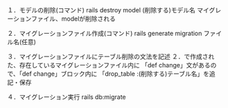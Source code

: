 １．モデルの削除(コマンド)
rails destroy model (削除する)モデル名
マイグレーションファイル、modelが削除される

２．マイグレーションファイル作成(コマンド)
rails generate migration ファイル名(任意)

３．マイグレーションファイルにテーブル削除の文法を記述
２．で作成された、存在しているマイグレーションファイル内に
「def change」文があるので、「def change」ブロック内に
「drop_table :(削除する)テーブル名」を追記・保存

４．マイグレーション実行
rails db:migrate

